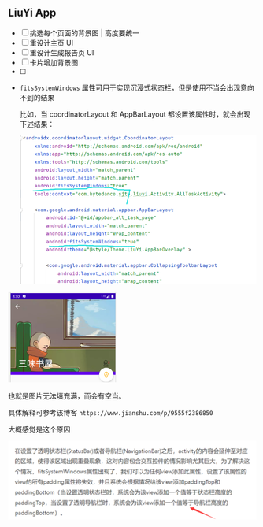 ## LiuYi App

- [ ] 挑选每个页面的背景图 | 高度要统一
- [ ] 重设计主页 UI
- [ ] 重设计生成报告页 UI
- [ ] 卡片增加背景图
- [ ] 







- `fitsSystemWindows`  属性可用于实现沉浸式状态栏，但是使用不当会出现意向不到的结果

  比如，当 coordinatorLayout 和 AppBarLayout 都设置该属性时，就会出现下述结果：

  <img src="README_插图/image-20220515232944668.png" alt="image-20220515232944668" style="zoom:70%;" />

<img src="README_插图/image-20220515233036801.png" alt="image-20220515233036801" style="zoom:67%;" />

也就是图片无法填充满，而会有空当。

具体解释可参考该博客 `https://www.jianshu.com/p/9555f2386850`

大概感觉是这个原因

![image-20220515233153545](README_插图/image-20220515233153545.png)
